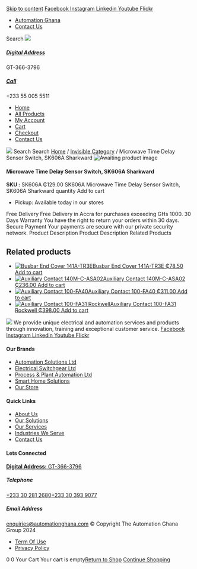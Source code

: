 [Skip to content](https://store.automationghana.com/product/microwave-time-delay-sensor-switch-sk606a-sharkward/#content)
[ Facebook ](https://www.facebook.com/automationgh/) [ Instagram ](https://www.instagram.com/automationgh/) [ Linkedin ](https://www.linkedin.com/company/the-automation-ghana-limited/) [ Youtube ](https://www.youtube.com/channel/UCurrRDUSm5oIW39VXjn1u0w) [ Flickr ](https://www.flickr.com/photos/181794037@N07/)
  * [ Automation Ghana ](https://automationghana.com)
  * [ Contact Us ](https://store.automationghana.com/contact/)


Search
[ ![](https://store.automationghana.com/wp-content/uploads/2024/04/Website-TAGG-Logo-BLUE.png) ](https://store.automationghana.com/)
[ ](https://maps.app.goo.gl/m4xeaagWCNbLk4jM6)
#####  [ Digital Address ](https://maps.app.goo.gl/m4xeaagWCNbLk4jM6)
GT-366-3796 
[ ](tel:+233550055511)
#####  [ Call ](tel:+233550055511)
+233 55 005 5511 
  * [Home](https://store.automationghana.com/)
  * [All Products](https://store.automationghana.com/shop/)
  * [My Account](https://store.automationghana.com/my-account/)
  * [Cart](https://store.automationghana.com/cart/)
  * [Checkout](https://store.automationghana.com/checkout/)
  * [Contact Us](https://store.automationghana.com/contact/)


[![](https://store.automationghana.com/wp-content/uploads/2024/04/AutomationGhana_logo_white.png)](https://store.automationghana.com)
Search
Search
[Home](https://store.automationghana.com) / [Invisible Category](https://store.automationghana.com/product-category/invisible-category/) / Microwave Time Delay Sensor Switch, SK606A Sharkward
![Awaiting product image](https://store.automationghana.com/wp-content/uploads/woocommerce-placeholder-600x600.png)
####  Microwave Time Delay Sensor Switch, SK606A Sharkward 
**SKU :** SK606A 
₵129.00
SK606A
Microwave Time Delay Sensor Switch, SK606A Sharkward quantity
Add to cart
  * Pickup: Available today in our stores


Free Delivery 
Free Delivery in Accra for purchases exceeding GHs 1000. 
30 Days Warranty 
You have the right to return your orders within 30 days. 
Secure Payment 
Your payments are secure with our private security network. 
Product Description
Product Description
Related Products 
## Related products
  * [![Busbar End Cover 141A-TR3E](https://store.automationghana.com/wp-content/uploads/2020/12/141A-TR3E-300x300.jpg)Busbar End Cover 141A-TR3E ₵78.50 ](https://store.automationghana.com/product/busbar-end-cover-141a-tr3e/)
[Add to cart](https://store.automationghana.com/product/microwave-time-delay-sensor-switch-sk606a-sharkward/?add-to-cart=2977)
  * [![Auxiliary Contact 140M-C-ASA02](https://store.automationghana.com/wp-content/uploads/2020/11/140M-C-ASA02.jpg)Auxiliary Contact 140M-C-ASA02 ₵236.00 ](https://store.automationghana.com/product/auxiliary-contact-140m-c-asa02/)
[Add to cart](https://store.automationghana.com/product/microwave-time-delay-sensor-switch-sk606a-sharkward/?add-to-cart=2950)
  * [![Auxiliary Contact 100-FA40](https://store.automationghana.com/wp-content/uploads/2020/11/100-FA40.jpg)Auxiliary Contact 100-FA40 ₵311.00 ](https://store.automationghana.com/product/auxiliary-contact-100-fa40-rockwell/)
[Add to cart](https://store.automationghana.com/product/microwave-time-delay-sensor-switch-sk606a-sharkward/?add-to-cart=2939)
  * [![Auxiliary Contact 100-FA31 Rockwell](https://store.automationghana.com/wp-content/uploads/2020/11/Auxilliary-Contact-Block-100-FA31.jpg)Auxiliary Contact 100-FA31 Rockwell ₵398.00 ](https://store.automationghana.com/product/auxiliary-contact-100-fa31-rockwell/)
[Add to cart](https://store.automationghana.com/product/microwave-time-delay-sensor-switch-sk606a-sharkward/?add-to-cart=2937)


![](https://store.automationghana.com/wp-content/uploads/2024/04/AutomationGhana_logo_white.png)
We provide unique electrical and automation services and products through innovation, training and exceptional customer service.
[ Facebook ](https://www.facebook.com/automationgh/) [ Instagram ](https://www.instagram.com/automationgh/) [ Linkedin ](https://www.linkedin.com/company/the-automation-ghana-limited/) [ Youtube ](https://www.youtube.com/channel/UCurrRDUSm5oIW39VXjn1u0w) [ Flickr ](https://www.flickr.com/photos/181794037@N07/)
#### Our Brands
  * [ Automation Solutions Ltd ](https://store.automationghana.com/product/microwave-time-delay-sensor-switch-sk606a-sharkward/)
  * [ Electrical Switchgear Ltd ](https://store.automationghana.com/product/microwave-time-delay-sensor-switch-sk606a-sharkward/)
  * [ Process & Plant Automation Ltd ](https://store.automationghana.com/product/microwave-time-delay-sensor-switch-sk606a-sharkward/)
  * [ Smart Home Solutions ](https://store.automationghana.com/product/microwave-time-delay-sensor-switch-sk606a-sharkward/)
  * [ Our Store ](https://store.automationghana.com/product/microwave-time-delay-sensor-switch-sk606a-sharkward/)


#### Quick Links
  * [ About Us ](https://store.automationghana.com/product/microwave-time-delay-sensor-switch-sk606a-sharkward/)
  * [ Our Solutions ](https://store.automationghana.com/product/microwave-time-delay-sensor-switch-sk606a-sharkward/)
  * [ Our Services ](https://store.automationghana.com/product/microwave-time-delay-sensor-switch-sk606a-sharkward/)
  * [ Industries We Serve ](https://store.automationghana.com/product/microwave-time-delay-sensor-switch-sk606a-sharkward/)
  * [ Contact Us ](https://store.automationghana.com/product/microwave-time-delay-sensor-switch-sk606a-sharkward/)


#### Lets Connected
[**Digital Address:** GT-366-3796](https://maps.app.goo.gl/m4xeaagWCNbLk4jM6)
#####  Telephone 
[ +233 30 281 2680](tel:+233302812680)[+233 30 393 9077](https://store.automationghana.com/product/microwave-time-delay-sensor-switch-sk606a-sharkward/+233303939077)
#####  Email Address 
enquiries@automationghana.com 
© Copyright The Automation Ghana Group 2024
  * [ Term Of Use ](https://store.automationghana.com/product/microwave-time-delay-sensor-switch-sk606a-sharkward/)
  * [ Privacy Policy ](https://store.automationghana.com/product/microwave-time-delay-sensor-switch-sk606a-sharkward/)


0
0
Your Cart
Your cart is empty[Return to Shop](https://store.automationghana.com/shop/)
[Continue Shopping](https://store.automationghana.com/product/microwave-time-delay-sensor-switch-sk606a-sharkward/)
